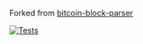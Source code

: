 Forked from [bitcoin-block-parser](https://github.com/keviny/bitcoin-block-parser)


[![Tests](https://github.com/ChuckHend/blk-tx-decoder/actions/workflows/python-package.yml/badge.svg)](https://github.com/ChuckHend/blk-tx-decoder/actions/workflows/python-package.yml)
